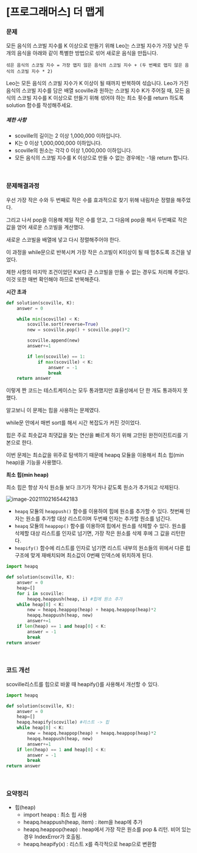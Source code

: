 # [프로그래머스] 더 맵게 

### 문제

모든 음식의 스코빌 지수를 K 이상으로 만들기 위해 Leo는 스코빌 지수가 가장 낮은 두 개의 음식을 아래와 같이 특별한 방법으로 섞어 새로운 음식을 만듭니다.

```
섞은 음식의 스코빌 지수 = 가장 맵지 않은 음식의 스코빌 지수 + (두 번째로 맵지 않은 음식의 스코빌 지수 * 2)
```

Leo는 모든 음식의 스코빌 지수가 K 이상이 될 때까지 반복하여 섞습니다.
Leo가 가진 음식의 스코빌 지수를 담은 배열 scoville과 원하는 스코빌 지수 K가 주어질 때, 모든 음식의 스코빌 지수를 K 이상으로 만들기 위해 섞어야 하는 최소 횟수를 return 하도록 solution 함수를 작성해주세요.

##### 제한 사항

- scoville의 길이는 2 이상 1,000,000 이하입니다.
- K는 0 이상 1,000,000,000 이하입니다.
- scoville의 원소는 각각 0 이상 1,000,000 이하입니다.
- 모든 음식의 스코빌 지수를 K 이상으로 만들 수 없는 경우에는 -1을 return 합니다.

</br>

### 문제해결과정

우선 가장 작은 수와 두 번째로 작은 수를 효과적으로 찾기 위해 내림차순 정렬을 해주었다.

그리고 나서 pop을 이용해 제일 작은 수를 얻고, 그 다음에 pop을 해서 두번째로 작은 값을 얻어 새로운 스코빌을 계산했다. 

새로운 스코빌을 배열에 넣고 다시 정렬해주어야 한다.

이 과정을 while문으로 반복시켜 가장 작은 스코빌이 K이상이 될 때 멈추도록 조건을 넣었다.

제한 사항의 마지막 조건이었던 K보다 큰 스코빌을 만들 수 없는 경우도 처리해 주었다. 이것 또한 매번 확인해야 하므로 반복해준다.



**시간 초과**

```python
def solution(scoville, K):
    answer = 0

    while min(scoville) < K:
        scoville.sort(reverse=True)
        new = scoville.pop() + scoville.pop()*2

        scoville.append(new)
        answer+=1

        if len(scoville) == 1:
            if max(scoville) < K:
                answer = -1
                break
    return answer
```

이렇게 짠 코드는 테스트케이스는 모두 통과했지만 효율성에서 단 한 개도 통과하지 못했다.

알고보니 이 문제는 힙을 사용하는 문제였다.

while문 안에서 매번 sort를 해서 시간 복잡도가 커진 것이었다.

힙은 주로 최솟값과 최댓값을 찾는 연산을 빠르게 하기 위해 고안된 완전이진트리를 기본으로 한다.

이번 문제는 최소값을 위주로 탐색하기 때문에 heapq 모듈을 이용해서 최소 힙(min heap)을 기능을 사용했다.

**최소 힙(min heap)**

최소 힙은 항상 자식 원소들 보다 크기가 작거나 같도록 원소가 추가되고 삭제된다.

![image-20211102165442183](../images/Untitled/image-20211102165442183.png)

- `heapq` 모듈의 `heappush()` 함수를 이용하여 힙에 원소를 추가할 수 있다. 첫번째 인자는 원소를 추가할 대상 리스트이며 두번째 인자는 추가할 원소를 넘긴다.
- `heapq` 모듈의 `heappop()` 함수를 이용하여 힙에서 원소를 삭제할 수 있다. 원소를 삭제할 대상 리스트를 인자로 넘기면, 가장 작은 원소를 삭제 후에 그 값을 리턴한다.
- `heapify()` 함수에 리스트를 인자로 넘기면 리스트 내부의 원소들의 위에서 다룬 힙 구조에 맞게 재배치되며 최소값이 0번째 인덱스에 위치하게 된다.

```python
import heapq

def solution(scoville, K):
    answer = 0
    heap=[]
    for i in scoville:
        heapq.heappush(heap, i) #힙에 원소 추가
    while heap[0] < K:
        new = heapq.heappop(heap) + heapq.heappop(heap)*2
        heapq.heappush(heap, new)
        answer+=1
	if len(heap) == 1 and heap[0] < K:
        answer = -1
        break
return answer
```

</br>

### 코드 개선

scoville리스트를 힙으로 바꿀 때 heapify()를 사용해서 개선할 수 있다.

```python
import heapq

def solution(scoville, K):
    answer = 0
    heap=[]
    heapq.heapify(scoville) #리스트 -> 힙
    while heap[0] < K:
        new = heapq.heappop(heap) + heapq.heappop(heap)*2
        heapq.heappush(heap, new)
        answer+=1
	if len(heap) == 1 and heap[0] < K:
        answer = -1
        break
return answer
```



</br>

### 요약정리

* 힙(heap)
  * import heapq : 최소 힙 사용
  * heapq.heappush(heap, item) : item을 heap에 추가
  * heapq.heappop(heap) : heap에서 가장 작은 원소를 pop & 리턴. 비어 있는 경우 IndexError가 호출됨. 
  * heapq.heapify(x) : 리스트 x를 즉각적으로 heap으로 변환함